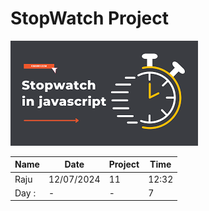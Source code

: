 # StopWatch Project
![image](/images/readme.png)

|Name|Date|Project|Time|
|---|---|---|---|
|Raju|12/07/2024|11|12:32|
|Day : |-|-|7|